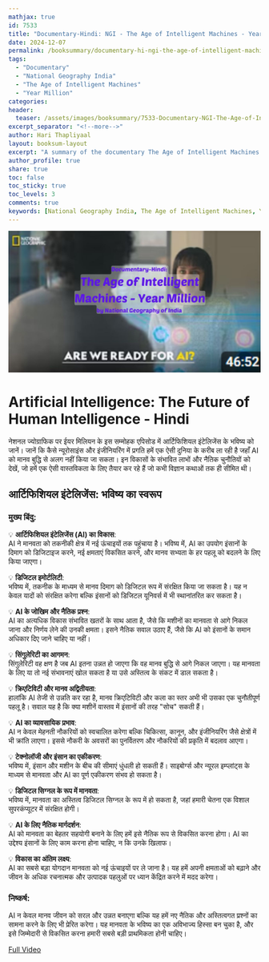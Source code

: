 ```yaml
---
mathjax: true
id: 7533
title: "Documentary-Hindi: NGI - The Age of Intelligent Machines - Year Million"
date: 2024-12-07
permalink: /booksummary/documentary-hi-ngi-the-age-of-intelligent-machines-year-million
tags:
  - "Documentary"
  - "National Geography India"
  - "The Age of Intelligent Machines"
  - "Year Million"
categories:
header:
  teaser: /assets/images/booksummary/7533-Documentary-NGI-The-Age-of-Intelligent-Machines-Year-Million.jpg
excerpt_separator: "<!--more-->"
author: Hari Thapliyaal
layout: booksum-layout
excerpt: "A summary of the documentary The Age of Intelligent Machines - Year Million, highlighting the key themes and ideas around AI and its impact on society. by National Geography India."
author_profile: true
share: true
toc: false
toc_sticky: true
toc_levels: 3
comments: true
keywords: [National Geography India, The Age of Intelligent Machines, Year Million, AI Documentary, Hindi Documentary, Artificial Intelligence, Future of Humanity]
---
```


![Documentary-Hindi: NGI - The Age of Intelligent Machines - Year Million](/assets/images/booksummary/7533-Documentary-NGI-The-Age-of-Intelligent-Machines-Year-Million.jpg)

# Artificial Intelligence: The Future of Human Intelligence - Hindi

नेशनल ज्योग्राफिक पर ईयर मिलियन के इस सम्मोहक एपिसोड में आर्टिफिशियल इंटेलिजेंस के भविष्य को जानें। जानें कि कैसे न्यूरोसाइंस और इंजीनियरिंग में प्रगति हमें एक ऐसी दुनिया के करीब ला रही है जहाँ AI को मानव बुद्धि से अलग नहीं किया जा सकता। इन विकासों के संभावित लाभों और नैतिक चुनौतियों को देखें, जो हमें एक ऐसी वास्तविकता के लिए तैयार कर रहे हैं जो कभी विज्ञान कथाओं तक ही सीमित थी।

## आर्टिफिशियल इंटेलिजेंस: भविष्य का स्वरूप

### **मुख्य बिंदु:**
  
💡 **आर्टिफिशियल इंटेलिजेंस (AI) का विकास**:  
AI ने मानवता को तकनीकी क्षेत्र में नई ऊंचाइयों तक पहुंचाया है। भविष्य में, AI का उपयोग इंसानों के दिमाग को डिजिटाइज करने, नई क्षमताएं विकसित करने, और मानव सभ्यता के हर पहलू को बदलने के लिए किया जाएगा।  

💡 **डिजिटल इमोर्टलिटी**:  
भविष्य में, तकनीक के माध्यम से मानव दिमाग को डिजिटल रूप में संरक्षित किया जा सकता है। यह न केवल यादों को संरक्षित करेगा बल्कि इंसानों को डिजिटल यूनिवर्स में भी स्थानांतरित कर सकता है।  

💡 **AI के जोखिम और नैतिक प्रश्न**:  
AI का अत्यधिक विकास संभावित खतरों के साथ आता है, जैसे कि मशीनों का मानवता से आगे निकल जाना और निर्णय लेने की उनकी क्षमता। इसने नैतिक सवाल उठाए हैं, जैसे कि AI को इंसानों के समान अधिकार दिए जाने चाहिए या नहीं।  

💡 **सिंगुलेरिटी का आगमन**:  
सिंगुलेरिटी वह क्षण है जब AI इतना उन्नत हो जाएगा कि वह मानव बुद्धि से आगे निकल जाएगा। यह मानवता के लिए या तो नई संभावनाएं खोल सकता है या उसे अस्तित्व के संकट में डाल सकता है।  

💡 **क्रिएटिविटी और मानव अद्वितीयता**:  
हालांकि AI तेजी से उन्नति कर रहा है, मानव क्रिएटिविटी और कला का स्तर अभी भी उसका एक चुनौतीपूर्ण पहलू है। सवाल यह है कि क्या मशीनें वास्तव में इंसानों की तरह "सोच" सकती हैं।  

💡 **AI का व्यावसायिक प्रभाव**:  
AI न केवल मेहनती नौकरियों को स्वचालित करेगा बल्कि चिकित्सा, कानून, और इंजीनियरिंग जैसे क्षेत्रों में भी क्रांति लाएगा। इससे नौकरी के अवसरों का पुनर्वितरण और नौकरियों की प्रकृति में बदलाव आएगा।  

💡 **टेक्नोलॉजी और इंसान का एकीकरण**:  
भविष्य में, इंसान और मशीन के बीच की सीमाएं धुंधली हो सकती हैं। साइबोर्ग्स और न्यूरल इम्प्लांट्स के माध्यम से मानवता और AI का पूर्ण एकीकरण संभव हो सकता है।  

💡 **डिजिटल सिग्नल के रूप में मानवता**:  
भविष्य में, मानवता का अस्तित्व डिजिटल सिग्नल के रूप में हो सकता है, जहां हमारी चेतना एक विशाल सुपरकंप्यूटर में संरक्षित होगी।  

💡 **AI के लिए नैतिक मार्गदर्शन**:  
AI को मानवता का बेहतर सहयोगी बनाने के लिए हमें इसे नैतिक रूप से विकसित करना होगा। AI का उद्देश्य इंसानों के लिए काम करना होना चाहिए, न कि उनके खिलाफ।  

💡 **विकास का अंतिम लक्ष्य**:  
AI का सबसे बड़ा योगदान मानवता को नई ऊंचाइयों पर ले जाना है। यह हमें अपनी क्षमताओं को बढ़ाने और जीवन के अधिक रचनात्मक और उत्पादक पहलुओं पर ध्यान केंद्रित करने में मदद करेगा।  

### **निष्कर्ष**:
AI न केवल मानव जीवन को सरल और उन्नत बनाएगा बल्कि यह हमें नए नैतिक और अस्तित्वगत प्रश्नों का सामना करने के लिए भी प्रेरित करेगा। यह मानवता के भविष्य का एक अविभाज्य हिस्सा बन चुका है, और इसे जिम्मेदारी से विकसित करना हमारी सबसे बड़ी प्राथमिकता होनी चाहिए।

[Full Video](https://www.youtube.com/watch?v=EbsMMP7x6TQ)